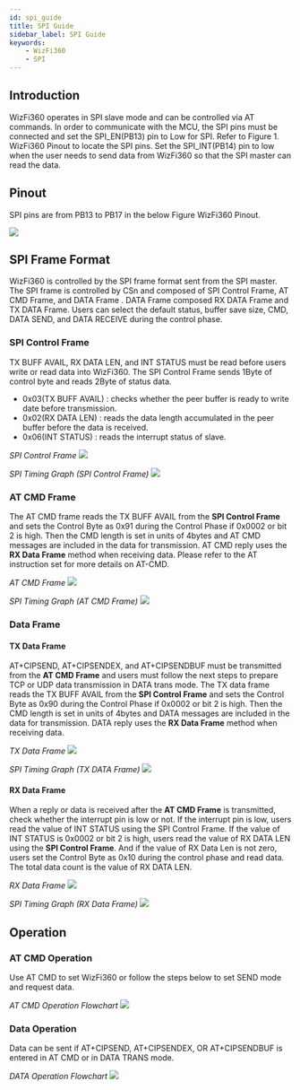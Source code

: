 ```yaml
---
id: spi_guide
title: SPI Guide
sidebar_label: SPI Guide
keywords: 
    - WizFi360
    - SPI
---
```


## Introduction

WizFi360 operates in SPI slave mode and can be controlled via AT commands. In order to communicate with the MCU, the SPI pins must be connected and set the SPI_EN(PB13) pin to Low for SPI. Refer to Figure 1. WizFi360 Pinout to locate the SPI pins. Set the SPI_INT(PB14) pin to low when the user needs to send data from WizFi360 so that the SPI master can read the data.

## Pinout

SPI pins are from PB13 to PB17 in the below Figure WizFi360 Pinout.

![](/Document/img/basic_guides/spi_guide/wizfi360_pinout.png)

## SPI Frame Format

WizFi360 is controlled by the SPI frame format sent from the SPI master. The SPI frame is controlled by CSn and composed of SPI Control Frame, AT CMD Frame, and DATA Frame . DATA Frame composed RX DATA Frame and TX DATA Frame. Users can select the default status, buffer save size, CMD, DATA SEND, and DATA RECEIVE during the control phase.

### SPI Control Frame

TX BUFF AVAIL, RX DATA LEN, and INT STATUS must be read before users write or read data into WizFi360.
The SPI Control Frame sends 1Byte of control byte and reads 2Byte of status data.

- 0x03(TX BUFF AVAIL) : checks whether the peer buffer is ready to write date before transmission.
- 0x02(RX DATA LEN) : reads the data length accumulated in the peer buffer before the data is received.
- 0x06(INT STATUS) : reads the interrupt status of slave.

*SPI Control Frame*
![](/Document/img/basic_guides/spi_guide/fig2_spi_control_frame.png)

*SPI Timing Graph (SPI Control Frame)*
![](/Document/img/basic_guides/spi_guide/fig3_spi_timing_graph.png)

### AT CMD Frame

The AT CMD frame reads the TX BUFF AVAIL from the **SPI Control Frame** and sets the Control Byte as 0x91 during the Control Phase if 0x0002 or bit 2 is high. Then the CMD length is set in units of 4bytes and AT CMD messages are included in the data for transmission. AT CMD reply uses the **RX Data Frame** method when receiving data. Please refer to the AT instruction set for more details on AT-CMD.

*AT CMD Frame*
![](/Document/img/basic_guides/spi_guide/fig4_at_cmd_frame.png)

*SPI Timing Graph (AT CMD Frame)*
![](/Document/img/basic_guides/spi_guide/fig5_spi_timing_graph.png)

### Data Frame

#### TX Data Frame

AT+CIPSEND, AT+CIPSENDEX, and AT+CIPSENDBUF must be transmitted from the **AT CMD Frame** and users must follow the next steps to prepare TCP or UDP data transmission in DATA trans mode.
The TX data frame reads the TX BUFF AVAIL from the **SPI Control Frame** and sets the Control Byte as 0x90 during the Control Phase if 0x0002 or bit 2 is high. Then the CMD length is set in units of 4bytes and DATA messages are included in the data for transmission. DATA reply uses the **RX Data Frame** method when receiving data. 

*TX Data Frame*
![](/Document/img/basic_guides/spi_guide/fig6_tx_data_frame.png)

*SPI Timing Graph (TX DATA Frame)*
![](/Document/img/basic_guides/spi_guide/fig7.png)

#### RX Data Frame

When a reply or data is received after the **AT CMD Frame** is transmitted, check whether the interrupt pin is low or not. If the interrupt pin is low, users read the value of INT STATUS using the SPI Control Frame. If the value of INT STATUS is 0x0002 or bit 2 is high, users read the value of RX DATA LEN using the **SPI Control Frame**. And if the value of RX Data Len is not zero, users set the Control Byte as 0x10 during the control phase and read data. The total data count is the value of RX DATA LEN.

*RX Data Frame*
![](/Document/img/basic_guides/spi_guide/fig8.png)

*SPI Timing Graph (RX Data Frame)*
![](/Document/img/basic_guides/spi_guide/fig9.png)

## Operation

### AT CMD Operation

Use AT CMD to set WizFi360 or follow the steps below to set SEND mode and request data.

*AT CMD Operation Flowchart*
![](/Document/img/basic_guides/spi_guide/fig10.png)

### Data Operation

Data can be sent if AT+CIPSEND, AT+CIPSENDEX, OR AT+CIPSENDBUF is entered in AT CMD or in DATA TRANS mode.

*DATA Operation Flowchart*
![](/Document/img/basic_guides/spi_guide/fig11.png)